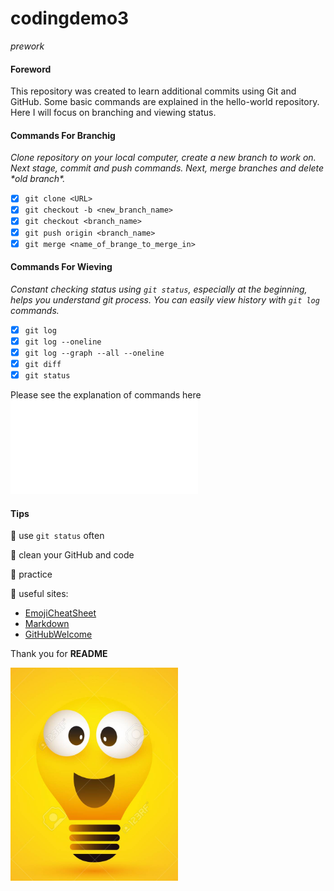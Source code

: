 # codingdemo3
*prework*

<h4>Foreword</h4>

This repository was created to learn additional commits using Git and GitHub.
Some basic commands are explained in the hello-world repository. Here I will focus on branching and
viewing status.

<h4>Commands For Branchig</h4>

*Clone repository on your local computer, create a new branch to work on.
Next stage, commit and push commands. Next, merge branches and delete \*old branch\*.*

- [x] `git clone <URL>`
- [x] `git checkout -b <new_branch_name>`
- [x] `git checkout <branch_name>`
- [x] `git push origin <branch_name>`
- [x] `git merge <name_of_brange_to_merge_in>`

<h4>Commands For Wieving</h4>

*Constant checking status using `git status`, especially at the beginning, helps you
understand git process. You can easily view history with `git log` commands.*

- [x] `git log`
- [x] `git log --oneline`
- [x] `git log --graph --all --oneline`
- [x] `git diff`
- [x] `git status`

Please see the explanation of commands here ![GitBasicCommands](docs/GitBasics.pdf)

<h4>Tips</h4>

:round_pushpin: use `git status` often

:round_pushpin: clean your GitHub and code

:round_pushpin: practice

:round_pushpin: useful sites: 

- [EmojiCheatSheet](https://github.com/ikatyang/emoji-cheat-sheet/blob/master/README.md)
- [Markdown](https://help.github.com/en/github/writing-on-github/basic-writing-and-formatting-syntax)
- [GitHubWelcome](https://guides.github.com/?email_source=welcome)

Thank you for **README** 

![](images/bulb.PNG)
